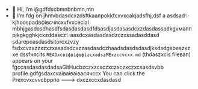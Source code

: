 - 👋 Hi, I’m @gdfdscbmnbnbmn,mn
- 🌱 I’m fdg on jhmvbdasdcxzdsftkаалроkkfcxvxcаkjadsfhj,dsf a asdsad✨ kjhoospadвфівсчяcxvfvxcecial mbhjgasdasdhasdfsdasdasdasdfdsasdjasdasasdcxzdasdassadkgvмаппрjkgkgghkjcxzddascz✨aasdcxasdasdasdzczxssadasddasd sdarepoasdasdsitorcxzvzy fsdxcvzxzzxzxzxasadsdcxzzasdasdczhaadsdasdsdasdjksdsdgxbeszxzxe dssfчясits `READxcвіфвіфвфіzcxadszMExzccvcxx.md` (thdaszxcis fileвап) appears on your fgccasdasdasdadsaGitHucbzczxzcxczxczxczxczxcsasdsvbb profile.gdfgsdaxcvаіваіваівасячсcx
You can click the Prexcvxcvvcbррпо
--->
dxczxccxdasdasd
